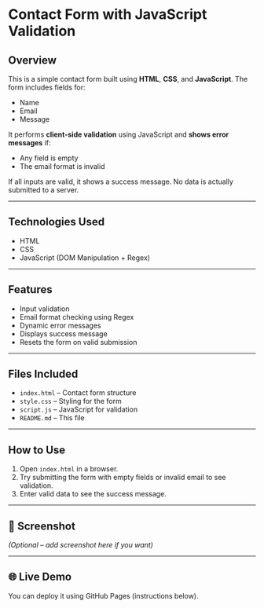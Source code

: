 # Contact Form with JavaScript Validation

##  Overview
This is a simple contact form built using **HTML**, **CSS**, and **JavaScript**. The form includes fields for:
- Name
- Email
- Message

It performs **client-side validation** using JavaScript and **shows error messages** if:
- Any field is empty
- The email format is invalid

If all inputs are valid, it shows a success message. No data is actually submitted to a server.

---

##  Technologies Used
- HTML
- CSS
- JavaScript (DOM Manipulation + Regex)

---

##  Features
- Input validation
- Email format checking using Regex
- Dynamic error messages
- Displays success message
- Resets the form on valid submission

---

##  Files Included
- `index.html` – Contact form structure
- `style.css` – Styling for the form
- `script.js` – JavaScript for validation
- `README.md` – This file

---

## How to Use
1. Open `index.html` in a browser.
2. Try submitting the form with empty fields or invalid email to see validation.
3. Enter valid data to see the success message.

---

## 📸 Screenshot
*(Optional – add screenshot here if you want)*

---

## 🌐 Live Demo
You can deploy it using GitHub Pages (instructions below).
